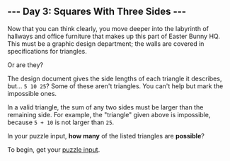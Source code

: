 ## --- Day 3: Squares With Three Sides ---

Now that you can think clearly, you move deeper into the labyrinth of hallways
and office furniture that makes up this part of Easter Bunny HQ. This must be a
graphic design department; the walls are covered in specifications for
triangles.

Or are they?

The design document gives the side lengths of each triangle it describes,
but... `5 10 25`? Some of these aren't triangles. You can't help but mark the
impossible ones.

In a valid triangle, the sum of any two sides must be larger than the remaining
side. For example, the "triangle" given above is impossible, because `5 + 10`
is not larger than `25`.

In your puzzle input, **how many** of the listed triangles are **possible**?

To begin, get your [puzzle input](input.txt).
